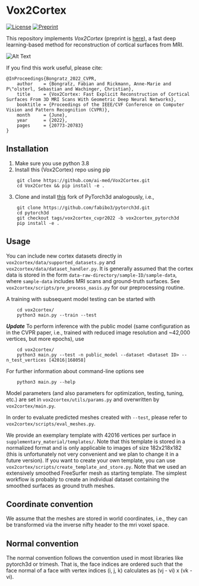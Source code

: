 # Vox2Cortex

[![License](https://img.shields.io/badge/license-GPLv3-blue.svg)](LICENSE)
[![Preprint](https://img.shields.io/badge/arXiv-2203.09446-b31b1b)](https://arxiv.org/abs/2203.09446)

This repository implements *Vox2Cortex* (preprint is [here](https://arxiv.org/abs/2203.09446)), a fast deep learning-based method for reconstruction of cortical surfaces from MRI.

![Alt Text](https://github.com/ai-med/Vox2Cortex/blob/main/demo/cortex_surfaces.gif)

If you find this work useful, please cite:
```
@InProceedings{Bongratz_2022_CVPR,
    author    = {Bongratz, Fabian and Rickmann, Anne-Marie and P\"olsterl, Sebastian and Wachinger, Christian},
    title     = {Vox2Cortex: Fast Explicit Reconstruction of Cortical Surfaces From 3D MRI Scans With Geometric Deep Neural Networks},
    booktitle = {Proceedings of the IEEE/CVF Conference on Computer Vision and Pattern Recognition (CVPR)},
    month     = {June},
    year      = {2022},
    pages     = {20773-20783}
}
```

## Installation
1. Make sure you use python 3.8
2. Install this (Vox2Cortex) repo using pip
```
    git clone https://github.com/ai-med/Vox2Cortex.git
    cd Vox2Cortex && pip install -e .
```
3. Clone and install [this](https://github.com/fabibo3/pytorch3d/tree/vox2cortex_cvpr2022) fork of PyTorch3d analogously, i.e.,
```
    git clone https://github.com/fabibo3/pytorch3d.git
    cd pytorch3d
    git checkout tags/vox2cortex_cvpr2022 -b vox2cortex_pytorch3d
    pip install -e .
```

## Usage
You can include new cortex datasets directly in `vox2cortex/data/supported_datasets.py` and `vox2cortex/data/dataset_handler.py`. It is generally assumed that the cortex data is stored in the form `data-raw-directory/sample-ID/sample-data`, where `sample-data` includes MRI scans and ground-truth surfaces. See `vox2cortex/scripts/pre_process_oasis.py` for our preprocessing routine.

A training with subsequent model testing can be started with
```
    cd vox2cortex/
    python3 main.py --train --test
```

***Update***
To perform inference with the public model (same configuration as in the CVPR paper, i.e., trained with reduced image resolution and ~42,000 vertices, but more epochs), use
```
    cd vox2cortex/
    python3 main.py --test -n public_model --dataset <Dataset ID> --n_test_vertices [42016|168058]
```
For further information about command-line options see
```
    python3 main.py --help
```
Model parameters (and also parameters for optimization, testing, tuning, etc.) are set in `vox2cortex/utils/params.py` and overwritten by `vox2cortex/main.py`.

In order to evaluate predicted meshes created with `--test`, please refer to `vox2cortex/scripts/eval_meshes.py`.

We provide an exemplary template with 42016 vertices per surface in `supplementary_material/templates/`. Note that this template is stored in a normalized format and is only applicable to images of size 182x218x182 (this is unfortunately not very convenient and we plan to change it in a future version). If you want to create your own template, you can use `vox2cortex/scripts/create_template_and_store.py`. Note that we used an extensively smoothed FreeSurfer mesh as starting template. The simplest workflow is probably to create an individual dataset containing the smoothed surfaces as ground truth meshes.

## Coordinate convention
We assume that the meshes are stored in world coordinates, i.e., they can be transformed via the inverse nifty header to the mri voxel space.

## Normal convention
The normal convention follows the convention used in most libraries like
pytorch3d or trimesh. That is, the face indices are ordered such that the face
normal of a face with vertex indices (i, j, k) calculates as (vj - vi) x (vk - vi).
